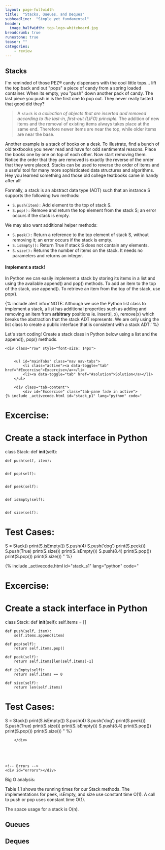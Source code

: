 ```yaml
---
layout: page-fullwidth
title:  "Stacks, Queues, and Deques"
subheadline:  "Simple yet fundamental"
header:
  image_halfwidth: top-logo-whiteboard.jpg
breadcrumb: true
runestone: true
teaser: ""
categories:
    - review
---
```


## Stacks
I'm reminded of those PEZ® candy dispensers with the cool little tops... lift the top back and out "pops" a piece of candy from a spring loaded container.
When its empty, you "push" down another pack of candy. The last piece you push in
is the first one to pop out. They never really tasted that good did they?

> A ```stack``` _is a collection of objects that are inserted and
removed according to the last-in, first-out (LIFO) principle._
The addition of new items and the removal of existing items always takes place at the same end.
Therefore newer items are near the top, while older items are near the base.

Another example is a stack of books on a desk. To illustrate,
find a bunch of old textbooks you never read and have for odd sentimental reasons.
Place the books one by one on top of each other. Now start removing them. Notice the order that they are removed is
exactly the reverse of the order that they were placed. Stacks can be used to reverse the order of items and
a useful tool for many more sophisticated data structures and algorithms. Hey you learned something and those
old college textbooks came in handy after all!



Formally, a stack is an abstract data type (ADT) such that an instance S supports the following two methods:

* ```S.push(item):``` Add element to the top of stack S.
* ```S.pop():``` Remove and return the top element from the stack S; an error occurs if the stack is empty.

We may also want additional helper methods:

* ```S.peek():``` Return a reference to the top element of stack S, without removing it; an error occurs if the stack is empty.
* ```S.isEmpty():``` Return True if stack S does not contain any elements.
* ```S.size():``` Returns the number of items on the stack. It needs no parameters and returns an integer.


#### Implement a stack!
In Python we can easily implement a stack by storing its items in a list and using the available append() and pop() methods.
To add an item to the top of the stack, use append(). To retrieve an item from the top of the stack, use pop().

{% include alert info='NOTE: Although we use the Python list class to implement a stack,
a list has additional properties such as adding and removing an item from **arbitrary** positions ie. insert(i, x),  remove(x) which breaks the
abstraction that the stack ADT represents. We are only using the list class to create a public interface that is consistent with a stack ADT.' %}


Let's start coding! Create a stack class in Python below using a list and the append(), pop() methods.





<div class="row" >

    <div class="row" style="font-size: 14px">


        <ul id="mainTabs" class="nav nav-tabs">
            <li class="active"><a data-toggle="tab" href="#Excercise">Excercise</a></li>
            <li><a data-toggle="tab" href="#solution">Solution</a></li>
        </ul>

        <div class="tab-content">
            <div id="Excercise" class="tab-pane fade in active">
    {% include _activecode.html id="stack_p1" lang="python" code="
# Excercise:
# Create a stack interface in Python

class Stack:
    def __init__(self):


    def push(self, item):


    def pop(self):


    def peek(self):


    def isEmpty(self):


    def size(self):



# Test Cases:
S = Stack()
print(S.isEmpty())
S.push(4)
S.push('dog')
print(S.peek())
S.push(True)
print(S.size())
print(S.isEmpty())
S.push(8.4)
print(S.pop())
print(S.pop())
print(S.size())
" %}
            </div>
            <div id="solution" class="tab-pane fade">
    {% include _activecode.html id="stack_s1" lang="python" code="
# Excercise:
# Create a stack interface in Python

class Stack:
    def __init__(self):
        self.items = []

    def push(self, item):
        self.items.append(item)

    def pop(self):
        return self.items.pop()

    def peek(self):
        return self.items[len(self.items)-1]

    def isEmpty(self):
        return self.items == 0

    def size(self):
        return len(self.items)


# Test Cases:
S = Stack()
print(S.isEmpty())
S.push(4)
S.push('dog')
print(S.peek())
S.push(True)
print(S.size())
print(S.isEmpty())
S.push(8.4)
print(S.pop())
print(S.pop())
print(S.size())
" %}
            </div>
            
        </div>





    <!-- Errors -->
    <div id="errors"></div>

</div>
</div>





<!-- Errors -->
<div id="errors"></div>


Big O analysis:

Table 1.1 shows the running times for our Stack methods.
The implementations for peek, isEmpty, and size use constant time O(1).
A call to push or pop uses constant time O(1).

The space usage for a stack is O(n).


## Queues




## Deques